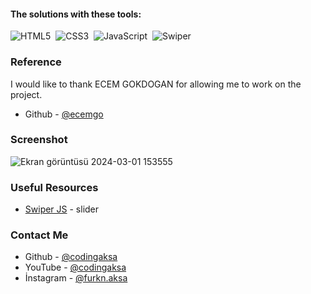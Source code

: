 #### The solutions with these tools:

![HTML5](https://img.shields.io/badge/-HTML5-E34F26?style=for-the-badge&logo=html5&logoColor=white)&nbsp;
![CSS3](https://img.shields.io/badge/-CSS3-1572B6?style=for-the-badge&logo=css3)&nbsp;
![JavaScript](https://img.shields.io/badge/Javascript-F7DF1E.svg?style=for-the-badge&logo=javascript&logoColor=black)&nbsp;
![Swiper](https://img.shields.io/badge/swiper%20js-4287F5?style=for-the-badge&logo=swiper&logoColor=white)&nbsp;

### Reference

I would like to thank ECEM GOKDOGAN for allowing me to work on the project.
- Github - [@ecemgo](https://github.com/ecemgo)


### Screenshot


![Ekran görüntüsü 2024-03-01 153555](https://github.com/codingaksa/Music-Player/assets/146668435/6b95d127-e4fe-4e0f-a3e7-a9506000d051)


### Useful Resources

- [Swiper JS](https://swiperjs.com) - slider

### Contact Me

- Github - [@codingaksa]([https://github.com/ecemgo](https://github.com/codingaksa)https://github.com/codingaksa)
- YouTube - [@codingaksa]([https://www.youtube.com/channel/UCktkPv17cw27PaFGcnZa_aQ](https://www.youtube.com/channel/UCbJvuvc2o4qTwHZFw1_jBMA)https://www.youtube.com/channel/UCbJvuvc2o4qTwHZFw1_jBMA)
-  İnstagram - [@furkn.aksa]([https://github.com/ecemgo](https://github.com/codingaksa)https://github.com/codingaksa](https://www.instagram.com/furkn.aksa/)https://www.instagram.com/furkn.aksa/)


